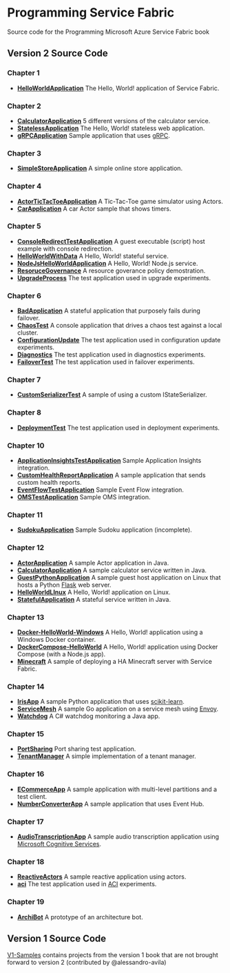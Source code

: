 # Programming Service Fabric
Source code for the Programming Microsoft Azure Service Fabric book

## Version 2 Source Code

### Chapter 1

* [**HelloWorldApplication**](./Chapter-1/HelloWorldApplication) The Hello, World! application of Service Fabric.

### Chapter 2

* [**CalculatorApplication**](./Chapter-2/CalculatorApplication) 5 different versions of the calculator service.
* [**StatelessApplication**](./Chapter-2/StatelessApplication) The Hello, World! stateless web application.
* [**gRPCApplication**](./Chapter-2/gRPCApplication) Sample application that uses [gRPC](https://grpc.io/).

### Chapter 3

* [**SimpleStoreApplication**](./Chapter-3/SimpleStoreApplication) A simple online store application.

### Chapter 4

* [**ActorTicTacToeApplication**](./Chapter-4/ActorTicTacToeApplication) A Tic-Tac-Toe game simulator using Actors.
* [**CarApplication**](./Chapter-4/CarApplication) A car Actor sample that shows timers.

### Chapter 5

* [**ConsoleRedirectTestApplication**](./Chapter-5/ConsoleRedirectTestApplication) A guest executable (script) host example with console redirection.
* [**HelloWorldWithData**](./Chapter-5/HelloWorldWithData) A Hello, World! stateful service.
* [**NodeJsHelloWorldApplication**](./Chapter-5/NodeJsHelloWorldApplication) A Hello, World! Node.js service.
* [**ResoruceGovernance**](./Chapter-5/ResoruceGovernance) A resource goverance policy demostration.
* [**UpgradeProcess**](./Chapter-5/UpgradeProcess) The test application used in upgrade experiments.

### Chapter 6

* [**BadApplication**](./Chapter-6/BadApplication) A stateful application that purposely fails during failover.
* [**ChaosTest**](./Chapter-6/ChaosTest) A console application that drives a chaos test against a local cluster.
* [**ConfigurationUpdate**](./Chapter-6/ConfigurationUpdate) The test application used in configuration update experiments.
* [**Diagnostics**](./Chapter-6/Diagnostics) The test application used in diagnostics experiments.
* [**FailoverTest**](./Chapter-6/FailoverTest) The test application used in failover experiments.

### Chapter 7

* [**CustomSerializerTest**](./Chapter-7/CustomSerializerTest) A sample of using a custom IStateSerializer.

### Chapter 8

* [**DeploymentTest**](./Chapter-8/DeploymentTest) The test application used in deployment experiments.

### Chapter 10

* [**ApplicationInsightsTestApplication**](./Chapter-10/ApplicationInsightsTestApplication) Sample Application Insights integration.
* [**CustomHealthReportApplication**](./Chapter-10/CustomHealthReportApplication) A sample application that sends custom health reports.
* [**EventFlowTestApplication**](./Chapter-10/EventFlowTestApplication) Sample Event Flow integration.
* [**OMSTestApplication**](./Chapter-10/OMSTestApplication) Sample OMS integration.

### Chapter 11

* [**SudokuApplication**](./Chapter-11/SudokuApplication) Sample Sudoku application (incomplete).

### Chapter 12

* [**ActorApplication**](./Chapter-12/ActorApplication) A sample Actor application in Java.
* [**CalculatorApplication**](./Chapter-12/CalculatorApplication) A sample calculator service written in Java.
* [**GuestPythonApplication**](./Chapter-12/GuestPythonApplication) A sample guest host application on Linux that hosts a Python [Flask](http://flask.pocoo.org/) web server.
* [**HelloWorldLInux**](./Chapter-12/HelloWorldLInux) A Hello, World! application on Linux.
* [**StatefulApplication**](./Chapter-12/StatefulApplication) A stateful service written in Java.

### Chapter 13

* [**Docker-HelloWorld-Windows**](./Chapter-13/Docker-HelloWorld-Windows) A Hello, World! application using a Windows Docker container.
* [**DockerCompose-HelloWorld**](./Chapter-13/DockerCompose-HelloWorld) A Hello, World! application using Docker Compose (with a Node.js app).
* [**Minecraft**](./Chapter-13/Minecraft) A sample of deploying a HA Minecraft server with Service Fabric.

### Chapter 14

* [**IrisApp**](./Chapter-14/IrisApp) A sample Python application that uses [scikit-learn](http://scikit-learn.org/stable/index.html).
* [**ServiceMesh**](./Chapter-14/ServiceMesh) A sample Go application on a service mesh using [Envoy](https://www.envoyproxy.io/).
* [**Watchdog**](./Chapter-14/Watchdog) A C# watchdog monitoring a Java app.

### Chapter 15

* [**PortSharing**](./Chapter-15/PortSharing) Port sharing test application.
* [**TenantManager**](./Chapter-15/TenantManager) A simple implementation of a tenant manager.

### Chapter 16

* [**ECommerceApp**](./Chapter-16/ECommerceApp) A sample application with multi-level partitions and a test client.
* [**NumberConverterApp**](./Chapter-16/NumberConverterApp) A sample application that uses Event Hub.

### Chapter 17

* [**AudioTranscriptionApp**](./Chapter-17/AudioTranscriptionApp) A sample audio transcription application using [Microsoft Cognitive Services](https://azure.microsoft.com/en-us/services/cognitive-services/).

### Chapter 18

* [**ReactiveActors**](./Chapter-18/ReactiveActors) A sample reactive application using actors.
* [**aci**](./Chapter-18/aci) The test application used in [ACI](https://azure.microsoft.com/en-us/services/container-instances/) experiments.

### Chapter 19

* [**ArchiBot**](./Chapter-19/ArchiBot) A prototype of an architecture bot.


## Version 1 Source Code

[V1-Samples](./V1-Samples) contains projects from the version 1 book that are not brought forward to version 2 (contributed by @alessandro-avila)

